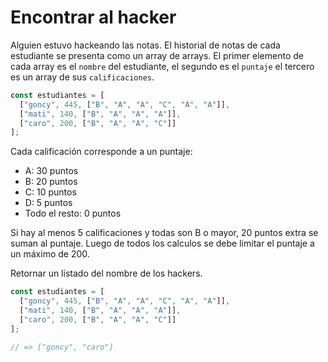 # Encontrar al hacker

Alguien estuvo hackeando las notas. El historial de notas de cada estudiante se presenta como un array de arrays. El primer elemento de cada array es el `nombre` del estudiante, el segundo es el `puntaje` el tercero es un array de sus `calificaciones`.

```js
const estudiantes = [
  ["goncy", 445, ["B", "A", "A", "C", "A", "A"]],
  ["mati", 140, ["B", "A", "A", "A"]],
  ["caro", 200, ["B", "A", "A", "C"]]
];
```

Cada calificación corresponde a un puntaje:
* A: 30 puntos
* B: 20 puntos
* C: 10 puntos
* D: 5 puntos
* Todo el resto: 0 puntos

Si hay al menos 5 calificaciones y todas son B o mayor, 20 puntos extra se suman al puntaje. Luego de todos los calculos se debe limitar el puntaje a un máximo de 200.

Retornar un listado del nombre de los hackers.

```js
const estudiantes = [
  ["goncy", 445, ["B", "A", "A", "C", "A", "A"]],
  ["mati", 140, ["B", "A", "A", "A"]],
  ["caro", 200, ["B", "A", "A", "C"]]
];

// => ["goncy", "caro"]
```